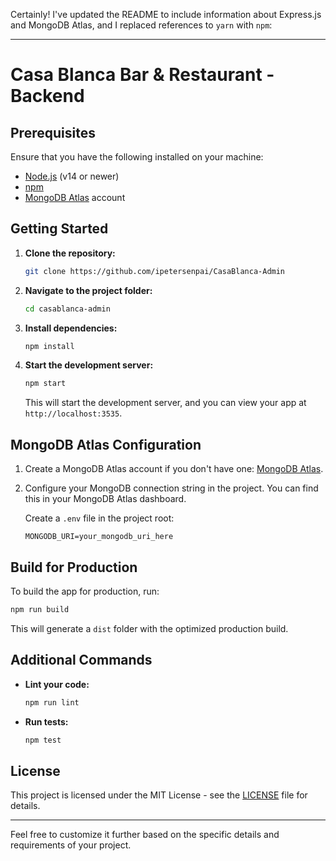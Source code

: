 Certainly! I've updated the README to include information about Express.js and MongoDB Atlas, and I replaced references to `yarn` with `npm`:

---

# Casa Blanca Bar & Restaurant - Backend

## Prerequisites

Ensure that you have the following installed on your machine:

- [Node.js](https://nodejs.org/) (v14 or newer)
- [npm](https://www.npmjs.com/get-npm)
- [MongoDB Atlas](https://www.mongodb.com/cloud/atlas) account

## Getting Started

1. **Clone the repository:**

   ```bash
   git clone https://github.com/ipetersenpai/CasaBlanca-Admin
   ```

2. **Navigate to the project folder:**

   ```bash
   cd casablanca-admin
   ```

3. **Install dependencies:**

   ```bash
   npm install
   ```

4. **Start the development server:**

   ```bash
   npm start
   ```

   This will start the development server, and you can view your app at `http://localhost:3535`.

## MongoDB Atlas Configuration

1. Create a MongoDB Atlas account if you don't have one: [MongoDB Atlas](https://www.mongodb.com/cloud/atlas).

2. Configure your MongoDB connection string in the project. You can find this in your MongoDB Atlas dashboard.

   Create a `.env` file in the project root:

   ```env
   MONGODB_URI=your_mongodb_uri_here
   ```

## Build for Production

To build the app for production, run:

```bash
npm run build
```

This will generate a `dist` folder with the optimized production build.

## Additional Commands

- **Lint your code:**

  ```bash
  npm run lint
  ```

- **Run tests:**

  ```bash
  npm test
  ```

## License

This project is licensed under the MIT License - see the [LICENSE](LICENSE) file for details.

---

Feel free to customize it further based on the specific details and requirements of your project.
